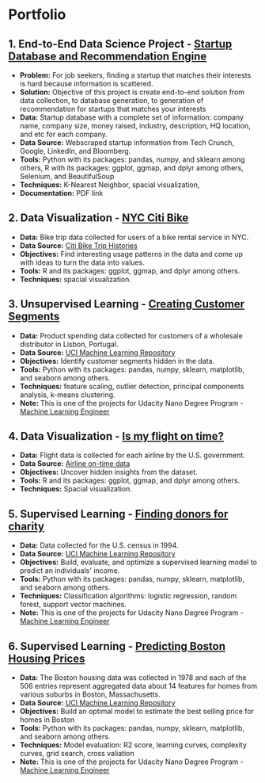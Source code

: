 # Portfolio

## 1. End-to-End Data Science Project - [Startup Database and Recommendation Engine](https://github.com/K-AlfredIwasaki/job_hunting_made_easy)
- **Problem:** For job seekers, finding a startup that matches their interests is hard because information is scattered.
- **Solution:** Objective of this project is create end-to-end solution from data collection, to database generation, to generation of recommendation for startups that matches your interests
- **Data:** Startup database with a complete set of information: company name, company size, money raised, industry, description, HQ location, and etc for each company.
- **Data Source:**  Webscraped startup information from Tech Crunch, Google, LinkedIn, and Bloomberg.
- **Tools:** Python with its packages: pandas, numpy, and sklearn among others, R with its packages: ggplot, ggmap, and dplyr among others, Selenium, and BeautifulSoup
- **Techniques:** K-Nearest Neighbor, spacial visualization, 
- **Documentation:** PDF link

## 2. Data Visualization - [NYC Citi Bike](https://github.com/K-AlfredIwasaki/Portfolio/tree/master/01_NYC_Citi_Bike)
- **Data:** Bike trip data collected for users of a bike rental service in NYC.
- **Data Source:**  [Citi Bike Trip Histories](https://www.citibikenyc.com/system-data)
- **Objectives:** Find interesting usage patterns in the data and come up with ideas to turn the data into values.
- **Tools:** R and its packages: ggplot, ggmap, and dplyr among others.
- **Techniques:** spacial visualization.

## 3. Unsupervised Learning - [Creating Customer Segments](https://github.com/K-AlfredIwasaki/Portfolio/tree/master/02_Customer_Segments)
- **Data:**  Product spending data collected for customers of a wholesale distributor in Lisbon, Portugal.
- **Data Source:**  [UCI Machine Learning Repository](https://archive.ics.uci.edu/ml/datasets/Wholesale+customers)
- **Objectives:**  Identify customer segments hidden in the data. 
- **Tools:**  Python with its packages: pandas, numpy, sklearn, matplotlib, and seaborn among others.
- **Techniques:**  feature scaling, outlier detection, principal components analysis, k-means clustering.
- **Note:** This is one of the projects for Udacity Nano Degree Program - [Machine Learning Engineer](https://www.udacity.com/nanodegree)

## 4. Data Visualization - [Is my flight on time?](https://github.com/K-AlfredIwasaki/Portfolio/tree/master/03_flight_analysis)
- **Data:** Flight data is collected for each airline by the U.S. government.
- **Data Source:**  [Airline on-time data](https://transtats.bts.gov/DL_SelectFields.asp?Table_ID=236&DB_Short_Name=On-Time)
- **Objectives:** Uncover hidden insights from the dataset.
- **Tools:** R and its packages: ggplot, ggmap, and dplyr among others.
- **Techniques:** Spacial visualization.

## 5. Supervised Learning - [Finding donors for charity](https://github.com/K-AlfredIwasaki/Portfolio/tree/master/04_finding_donors)
- **Data:** Data collected for the U.S. census in 1994.
- **Data Source:**  [UCI Machine Learning Repository](https://archive.ics.uci.edu/ml/datasets/Census+Income)
- **Objectives:** Build, evaluate, and optimize a supervised learning model to predict an individuals' income.
- **Tools:** Python with its packages: pandas, numpy, sklearn, matplotlib, and seaborn among others.
- **Techniques:** Classification algorithms: logistic regression, random forest, support vector machines.
- **Note:** This is one of the projects for Udacity Nano Degree Program - [Machine Learning Engineer](https://www.udacity.com/nanodegree)

## 6. Supervised Learning - [Predicting Boston Housing Prices](https://github.com/K-AlfredIwasaki/Portfolio/tree/master/05_Boston_Housing_Prices)
- **Data:** The Boston housing data was collected in 1978 and each of the 506 entries represent aggregated data about 14 features for homes from various suburbs in Boston, Massachusetts. 
- **Data Source:**  [UCI Machine Learning Repository](https://archive.ics.uci.edu/ml/datasets/housing)
- **Objectives:** Build an optimal model to estimate the best selling price for homes in Boston
- **Tools:** Python with its packages: pandas, numpy, sklearn, matplotlib, and seaborn among others.
- **Techniques:** Model evaluation: R2 score, learning curves, complexity curves, grid search, cross valiation
- **Note:** This is one of the projects for Udacity Nano Degree Program - [Machine Learning Engineer](https://www.udacity.com/nanodegree)
